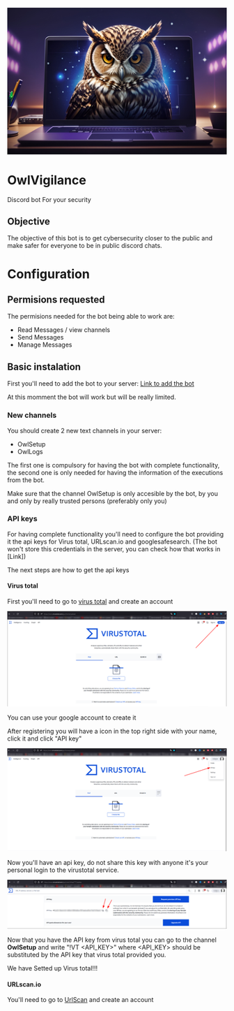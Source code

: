 ![logo](./Images/LogoOwlVigilance.jpg)

# OwlVigilance
Discord bot For your security

## Objective
The objective of this bot is to get cybersecurity closer to the public and make safer for everyone to be in public discord chats.

# Configuration

## Permisions requested

The permisions needed for the bot being able to work are:

* Read Messages / view channels
* Send Messages
* Manage Messages 

## Basic instalation

First you'll need to add the bot to your server:
[Link to add the bot](https://discord.com/api/oauth2/authorize?client_id=1156270414960541758&permissions=11264&redirect_uri=https%3A%2F%2Fgithub.com%2Ftrilogi77%2FOwlVigilance&scope=bot)

At this momment the bot will work but will be really limited.

### New channels

You should create 2 new text channels in your server:
* OwlSetup
* OwlLogs

The first one is compulsory for having the bot with complete functionality, the second one is only needed for having the information of the executions from the bot.

Make sure that the channel OwlSetup is only accesible by the bot, by you and only by really trusted persons (preferably only you)

### API keys

For having complete functionality you'll need to configure the bot providing it the api keys for Virus total, URLscan.io and googlesafesearch. (The bot won't store this credentials in the server, you can check how that works in [Link])

The next steps are how to get the api keys

#### Virus total

First you'll need to go to [virus total](https://www.virustotal.com/) and create an account

![virustotal](Images/virusTotal.png)

You can use your google account to create it

After registering you will have a icon in the top right side with your name, click it and click "API key"

![vitustotal](Images/virusTotal2.png)

Now you'll have an api key, do not share this key with anyone it's your personal login to the virustotal service.

![virustotal](Images/virusTotal3.png)

Now that you have the API key from virus total you can go to the channel **OwlSetup** and write "!VT <API_KEY>" where <API_KEY> should be substituted by the API key that virus total provided you.

We have Setted up Virus total!!!


#### URLscan.io

You'll need to go to [UrlScan](https://urlscan.io/) and create an account

